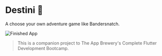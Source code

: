 # Destini 🤔

A choose your own adventure game like Bandersnatch.

![Finished App](https://github.com/londonappbrewery/Images/blob/master/Destini.gif)

>This is a companion project to The App Brewery's Complete Flutter Development Bootcamp.